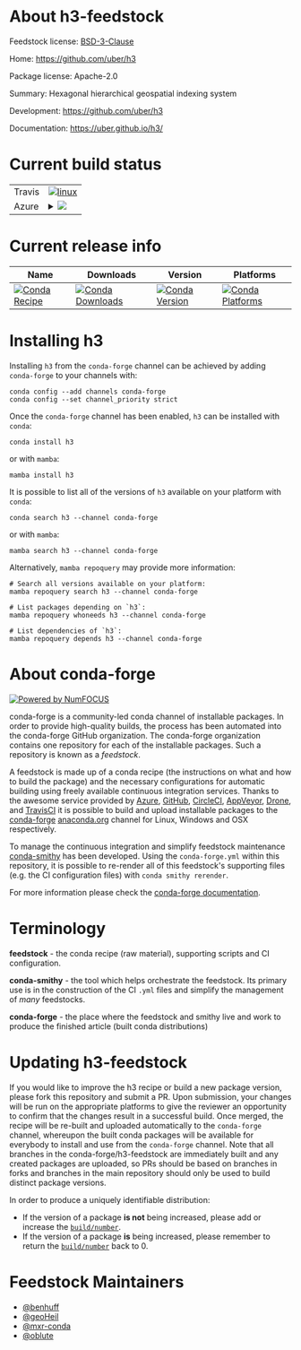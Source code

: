 About h3-feedstock
==================

Feedstock license: [BSD-3-Clause](https://github.com/conda-forge/h3-feedstock/blob/main/LICENSE.txt)

Home: https://github.com/uber/h3

Package license: Apache-2.0

Summary: Hexagonal hierarchical geospatial indexing system

Development: https://github.com/uber/h3

Documentation: https://uber.github.io/h3/

Current build status
====================


<table><tr>
    <td>Travis</td>
    <td>
      <a href="https://app.travis-ci.com/conda-forge/h3-feedstock">
        <img alt="linux" src="https://img.shields.io/travis/com/conda-forge/h3-feedstock/main.svg?label=Linux">
      </a>
    </td>
  </tr>
    
  <tr>
    <td>Azure</td>
    <td>
      <details>
        <summary>
          <a href="https://dev.azure.com/conda-forge/feedstock-builds/_build/latest?definitionId=6892&branchName=main">
            <img src="https://dev.azure.com/conda-forge/feedstock-builds/_apis/build/status/h3-feedstock?branchName=main">
          </a>
        </summary>
        <table>
          <thead><tr><th>Variant</th><th>Status</th></tr></thead>
          <tbody><tr>
              <td>linux_64</td>
              <td>
                <a href="https://dev.azure.com/conda-forge/feedstock-builds/_build/latest?definitionId=6892&branchName=main">
                  <img src="https://dev.azure.com/conda-forge/feedstock-builds/_apis/build/status/h3-feedstock?branchName=main&jobName=linux&configuration=linux%20linux_64_" alt="variant">
                </a>
              </td>
            </tr><tr>
              <td>linux_aarch64</td>
              <td>
                <a href="https://dev.azure.com/conda-forge/feedstock-builds/_build/latest?definitionId=6892&branchName=main">
                  <img src="https://dev.azure.com/conda-forge/feedstock-builds/_apis/build/status/h3-feedstock?branchName=main&jobName=linux&configuration=linux%20linux_aarch64_" alt="variant">
                </a>
              </td>
            </tr><tr>
              <td>linux_ppc64le</td>
              <td>
                <a href="https://dev.azure.com/conda-forge/feedstock-builds/_build/latest?definitionId=6892&branchName=main">
                  <img src="https://dev.azure.com/conda-forge/feedstock-builds/_apis/build/status/h3-feedstock?branchName=main&jobName=linux&configuration=linux%20linux_ppc64le_" alt="variant">
                </a>
              </td>
            </tr><tr>
              <td>osx_64</td>
              <td>
                <a href="https://dev.azure.com/conda-forge/feedstock-builds/_build/latest?definitionId=6892&branchName=main">
                  <img src="https://dev.azure.com/conda-forge/feedstock-builds/_apis/build/status/h3-feedstock?branchName=main&jobName=osx&configuration=osx%20osx_64_" alt="variant">
                </a>
              </td>
            </tr><tr>
              <td>osx_arm64</td>
              <td>
                <a href="https://dev.azure.com/conda-forge/feedstock-builds/_build/latest?definitionId=6892&branchName=main">
                  <img src="https://dev.azure.com/conda-forge/feedstock-builds/_apis/build/status/h3-feedstock?branchName=main&jobName=osx&configuration=osx%20osx_arm64_" alt="variant">
                </a>
              </td>
            </tr><tr>
              <td>win_64</td>
              <td>
                <a href="https://dev.azure.com/conda-forge/feedstock-builds/_build/latest?definitionId=6892&branchName=main">
                  <img src="https://dev.azure.com/conda-forge/feedstock-builds/_apis/build/status/h3-feedstock?branchName=main&jobName=win&configuration=win%20win_64_" alt="variant">
                </a>
              </td>
            </tr>
          </tbody>
        </table>
      </details>
    </td>
  </tr>
</table>

Current release info
====================

| Name | Downloads | Version | Platforms |
| --- | --- | --- | --- |
| [![Conda Recipe](https://img.shields.io/badge/recipe-h3-green.svg)](https://anaconda.org/conda-forge/h3) | [![Conda Downloads](https://img.shields.io/conda/dn/conda-forge/h3.svg)](https://anaconda.org/conda-forge/h3) | [![Conda Version](https://img.shields.io/conda/vn/conda-forge/h3.svg)](https://anaconda.org/conda-forge/h3) | [![Conda Platforms](https://img.shields.io/conda/pn/conda-forge/h3.svg)](https://anaconda.org/conda-forge/h3) |

Installing h3
=============

Installing `h3` from the `conda-forge` channel can be achieved by adding `conda-forge` to your channels with:

```
conda config --add channels conda-forge
conda config --set channel_priority strict
```

Once the `conda-forge` channel has been enabled, `h3` can be installed with `conda`:

```
conda install h3
```

or with `mamba`:

```
mamba install h3
```

It is possible to list all of the versions of `h3` available on your platform with `conda`:

```
conda search h3 --channel conda-forge
```

or with `mamba`:

```
mamba search h3 --channel conda-forge
```

Alternatively, `mamba repoquery` may provide more information:

```
# Search all versions available on your platform:
mamba repoquery search h3 --channel conda-forge

# List packages depending on `h3`:
mamba repoquery whoneeds h3 --channel conda-forge

# List dependencies of `h3`:
mamba repoquery depends h3 --channel conda-forge
```


About conda-forge
=================

[![Powered by
NumFOCUS](https://img.shields.io/badge/powered%20by-NumFOCUS-orange.svg?style=flat&colorA=E1523D&colorB=007D8A)](https://numfocus.org)

conda-forge is a community-led conda channel of installable packages.
In order to provide high-quality builds, the process has been automated into the
conda-forge GitHub organization. The conda-forge organization contains one repository
for each of the installable packages. Such a repository is known as a *feedstock*.

A feedstock is made up of a conda recipe (the instructions on what and how to build
the package) and the necessary configurations for automatic building using freely
available continuous integration services. Thanks to the awesome service provided by
[Azure](https://azure.microsoft.com/en-us/services/devops/), [GitHub](https://github.com/),
[CircleCI](https://circleci.com/), [AppVeyor](https://www.appveyor.com/),
[Drone](https://cloud.drone.io/welcome), and [TravisCI](https://travis-ci.com/)
it is possible to build and upload installable packages to the
[conda-forge](https://anaconda.org/conda-forge) [anaconda.org](https://anaconda.org/)
channel for Linux, Windows and OSX respectively.

To manage the continuous integration and simplify feedstock maintenance
[conda-smithy](https://github.com/conda-forge/conda-smithy) has been developed.
Using the ``conda-forge.yml`` within this repository, it is possible to re-render all of
this feedstock's supporting files (e.g. the CI configuration files) with ``conda smithy rerender``.

For more information please check the [conda-forge documentation](https://conda-forge.org/docs/).

Terminology
===========

**feedstock** - the conda recipe (raw material), supporting scripts and CI configuration.

**conda-smithy** - the tool which helps orchestrate the feedstock.
                   Its primary use is in the construction of the CI ``.yml`` files
                   and simplify the management of *many* feedstocks.

**conda-forge** - the place where the feedstock and smithy live and work to
                  produce the finished article (built conda distributions)


Updating h3-feedstock
=====================

If you would like to improve the h3 recipe or build a new
package version, please fork this repository and submit a PR. Upon submission,
your changes will be run on the appropriate platforms to give the reviewer an
opportunity to confirm that the changes result in a successful build. Once
merged, the recipe will be re-built and uploaded automatically to the
`conda-forge` channel, whereupon the built conda packages will be available for
everybody to install and use from the `conda-forge` channel.
Note that all branches in the conda-forge/h3-feedstock are
immediately built and any created packages are uploaded, so PRs should be based
on branches in forks and branches in the main repository should only be used to
build distinct package versions.

In order to produce a uniquely identifiable distribution:
 * If the version of a package **is not** being increased, please add or increase
   the [``build/number``](https://docs.conda.io/projects/conda-build/en/latest/resources/define-metadata.html#build-number-and-string).
 * If the version of a package **is** being increased, please remember to return
   the [``build/number``](https://docs.conda.io/projects/conda-build/en/latest/resources/define-metadata.html#build-number-and-string)
   back to 0.

Feedstock Maintainers
=====================

* [@benhuff](https://github.com/benhuff/)
* [@geoHeil](https://github.com/geoHeil/)
* [@mxr-conda](https://github.com/mxr-conda/)
* [@oblute](https://github.com/oblute/)


